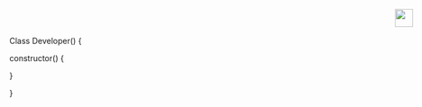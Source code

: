 <img style="height: 32px; width: 32px; position: absolute; right: 16px; top:16px" src="https://user-images.githubusercontent.com/81395283/145882523-24839a22-b01b-4ab6-a461-31f2342f748d.png">



Class Developer() {
  
  constructor() {


  }

}






